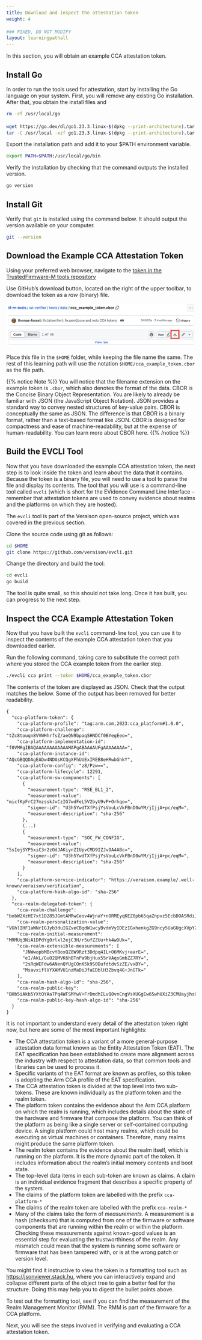 ```yaml
---
title: Download and inspect the attestation token
weight: 4

### FIXED, DO NOT MODIFY
layout: learningpathall
---
```


In this section, you will obtain an example CCA attestation token.

## Install Go

In order to run the tools used for attestation, start by installing the Go language on your system. First, you will remove any existing Go installation. After that, you obtain the install files and

```bash
rm -rf /usr/local/go

wget https://go.dev/dl/go1.23.3.linux-$(dpkg --print-architecture).tar.gz
tar -C /usr/local -xzf go1.23.3.linux-$(dpkg --print-architecture).tar.gz
```

Export the installation path and add it to your $PATH environment variable.

```bash
export PATH=$PATH:/usr/local/go/bin
```
Verify the installation by checking that the command outputs the installed version.

```bash
go version
```

## Install Git

Verify that `git` is installed using the command below. It should output the version available on your computer.

```bash
git --version
```

## Download the Example CCA Attestation Token

Using your preferred web browser, navigate to the [token in the TrustedFirmware-M tools repository](https://github.com/TrustedFirmware-M/tf-m-tools/blob/main/iat-verifier/tests/data/cca_example_token.cbor)

Use GitHub’s download button, located on the right of the upper toolbar, to download the token as a *raw* (binary) file.

![download_raw.png](./download_raw.png)

Place this file in the `$HOME` folder, while keeping the file name the same. The rest of this learning path will use the notation `$HOME/cca_example_token.cbor` as the file path.

{{% notice Note %}}
You will notice that the filename extension on the example token is `.cbor`, which also denotes the format of the data. CBOR is the Concise Binary Object Representation. You are likely to already be familiar with JSON (the JavaScript Object Notation). JSON provides a standard way to convey nested structures of key-value pairs. CBOR is conceptually the same as JSON. The difference is that CBOR is a binary format, rather than a text-based format like JSON. CBOR is designed for compactness and ease of machine-readability, but at the expense of human-readability. You can learn more about CBOR here.
{{% /notice %}}

## Build the EVCLI Tool

Now that you have downloaded the example CCA attestation token, the next step is to look inside the token and learn about the data that it contains. Because the token is a binary file, you will need to use a tool to parse the file and display its contents. The tool that you will use is a command-line tool called `evcli` (which is short for the EVidence Command Line Interface – remember that attestation tokens are used to convey evidence about realms and the platforms on which they are hosted).

The `evcli` tool is part of the Veraison open-source project, which was covered in the previous section.

Clone the source code using git as follows:

```bash
cd $HOME
git clone https://github.com/veraison/evcli.git
```
Change the directory and build the tool:

```bash
cd evcli
go build
```

The tool is quite small, so this should not take long. Once it has built, you can progress to the next step.

## Inspect the CCA Example Attestation Token

Now that you have built the `evcli` command-line tool, you can use it to inspect the contents of the example CCA attestation token that you downloaded earlier.

Run the following command, taking care to substitute the correct path where you stored the CCA example token from the earlier step.

```bash
./evcli cca print --token $HOME/cca_example_token.cbor
```

The contents of the token are displayed as JSON. Check that the output matches the below. Some of the output has been removed for better readability.

```output
{
  "cca-platform-token": {
    "cca-platform-profile": "tag:arm.com,2023:cca_platform#1.0.0",
    "cca-platform-challenge": "tZc8touqn8VVWHhrfsZ/aeQN9bpaqSHNDCf0BYegEeo=",
    "cca-platform-implementation-id": "f0VMRgIBAQAAAAAAAAAAAAMAPgABAAAAUFgAAAAAAAA=",
    "cca-platform-instance-id": "AQcGBQQDAgEADw4NDAsKCQgXFhUUExIREB8eHRwbGhkY",
    "cca-platform-config": "z8/Pzw==",
    "cca-platform-lifecycle": 12291,
    "cca-platform-sw-components": [
      {
        "measurement-type": "RSE_BL1_2",
        "measurement-value": "micfKpFrC27mzsskJvCzIG7wdFeL5V2byU9vP+Orhqo=",
        "signer-id": "U3h5YwdTXfPsjYsVouLcVkFBnD0wYM/jIjjA+pc/eqM=",
        "measurement-description": "sha-256"
      },
      (...)
      {
        "measurement-type": "SOC_FW_CONFIG",
        "measurement-value": "5sIejSYP5xiC3r2zOdJAKiynZIUpvCMD9IZJvOA4ABc=",
        "signer-id": "U3h5YwdTXfPsjYsVouLcVkFBnD0wYM/jIjjA+pc/eqM=",
        "measurement-description": "sha-256"
      }
    ],
    "cca-platform-service-indicator": "https://veraison.example/.well-known/veraison/verification",
    "cca-platform-hash-algo-id": "sha-256"
  },
  "cca-realm-delegated-token": {
    "cca-realm-challenge": "bobW2XzHE7xt1D285JGmtAMRwCeov4WjnaY+nORMEyqKEZ0pb65qaZnpvz5EcbDOASRdiJQkwx6JeTs7HWsVBA==",
    "cca-realm-personalization-value": "VGhlIHF1aWNrIGJyb3duIGZveCBqdW1wcyBvdmVyIDEzIGxhenkgZG9ncy5UaGUgcXVpY2sgYnJvd24gZm94IA==",
    "cca-realm-initial-measurement": "MRMUq3NiA1DPdYg0rlxl2ejC3H/r5ufZZUu+hk4wDUk=",
    "cca-realm-extensible-measurements": [
      "JNWwopbMBcvYBoxQZ8W9Rzt3Ddpq4IL+O6MKvj+aarE=",
      "eI/AkL/GuO2QMVK6hBTnPa9bjHux55rVAqsGmbZZ7RY=",
      "2sRqWEFdw6ANenQYUgCOnK5k9S0DufdtdvSzZE/vxBY=",
      "MsavxiflVYXAMVU1nzMaDiJfaEDblH3Zbvq4G+JnGTk="
    ],
    "cca-realm-hash-algo-id": "sha-256",
    "cca-realm-public-key": "BHb5iAkb5YXtQYAa7Pq4WFSMYwV+FrDmdhILvQ0vnCngVsXUGgEw65whUXiZ3CMUayjhsGK9PqSzFf0hnxy7Uoy250ykm+Fnc3NPYaHKYQMbK789kY8vlP/EIo5QkZVErg==",
    "cca-realm-public-key-hash-algo-id": "sha-256"
  }
}
```

It is not important to understand every detail of the attestation token right now, but here are some of the most important highlights:

- The CCA attestation token is a variant of a more general-purpose attestation data format known as the Entity Attestation Token (EAT). The EAT specification has been established to create more alignment across the industry with respect to attestation data, so that common tools and libraries can be used to process it.
- Specific variants of the EAT format are known as profiles, so this token is adopting the Arm CCA profile of the EAT specification.
- The CCA attestation token is divided at the top level into two sub-tokens. These are known individually as the platform token and the realm token.
- The platform token contains the evidence about the Arm CCA platform on which the realm is running, which includes details about the state of the hardware and firmware that compose the platform. You can think of the platform as being like a single server or self-contained computing device. A single platform could host many realms, which could be executing as virtual machines or containers. Therefore, many realms might produce the same platform token.
- The realm token contains the evidence about the realm itself, which is running on the platform. It is the more dynamic part of the token. It includes information about the realm’s initial memory contents and boot state.
- The top-level data items in each sub-token are known as claims. A claim is an individual evidence fragment that describes a specific property of the system.
- The claims of the platform token are labelled with the prefix `cca-platform-*`
- The claims of the realm token are labelled with the prefix `cca-realm-*`
- Many of the claims take the form of _measurements_. A measurement is a hash (checksum) that is computed from one of the firmware or software components that are running within the realm or within the platform. Checking these measurements against known-good values is an essential step for evaluating the trustworthiness of the realm. Any mismatch could mean that the system is running some software or firmware that has been tampered with, or is at the wrong patch or version level.

You might find it instructive to view the token in a formatting tool such as https://jsonviewer.stack.hu, where you can interactively expand and collapse different parts of the object tree to gain a better feel for the structure. Doing this may help you to digest the bullet points above.

To test out the formatting tool, see if you can find the measurement of the Realm Management Monitor (RMM). The RMM is part of the firmware for a CCA platform.

Next, you will see the steps involved in verifying and evaluating a CCA attestation token.
